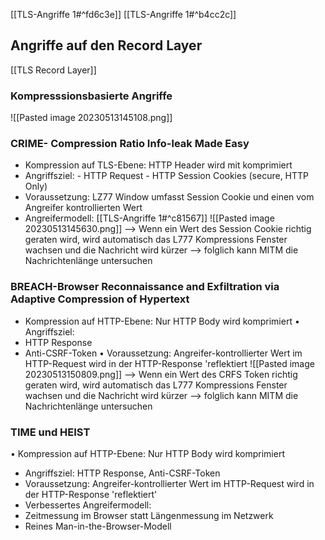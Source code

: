 [[TLS-Angriffe 1#^fd6c3e]]
[[TLS-Angriffe 1#^b4cc2c]]
## Angriffe auf den Record Layer
[[TLS Record Layer]]
### Kompresssionsbasierte Angriffe
![[Pasted image 20230513145108.png]]

### CRIME- Compression Ratio Info-leak Made Easy
- Kompression auf TLS-Ebene: HTTP Header wird mit komprimiert 
- Angriffsziel: - HTTP Request 
					- HTTP Session Cookies (secure, HTTP Only) 
- Voraussetzung: LZ77 Window umfasst Session Cookie und einen vom Angreifer kontrollierten Wert
- Angreifermodell: [[TLS-Angriffe 1#^c81567]]
![[Pasted image 20230513145630.png]]
--> Wenn ein Wert des Session Cookie richtig geraten wird, wird automatisch das L777 Kompressions Fenster wachsen und die Nachricht wird kürzer
--> folglich kann MITM die Nachrichtenlänge untersuchen

### BREACH-Browser Reconnaissance and Exfiltration via Adaptive Compression of Hypertext 
- Kompression auf HTTP-Ebene: Nur HTTP Body wird komprimiert
• Angriffsziel: 
- HTTP Response 
- Anti-CSRF-Token 
• Voraussetzung: Angreifer-kontrollierter Wert im HTTP-Request wird in der HTTP-Response 'reflektiert
![[Pasted image 20230513150809.png]]
--> Wenn ein Wert des CRFS Token richtig geraten wird, wird automatisch das L777 Kompressions Fenster wachsen und die Nachricht wird kürzer
--> folglich kann MITM die Nachrichtenlänge untersuchen

### TIME und HEIST 
• Kompression auf HTTP-Ebene: Nur HTTP Body wird komprimiert 
- Angriffsziel: HTTP Response, Anti-CSRF-Token
- Voraussetzung: Angreifer-kontrollierter Wert im HTTP-Request wird in der HTTP-Response 'reflektiert' 
- Verbessertes Angreifermodell: 
- Zeitmessung im Browser statt Längenmessung im Netzwerk 
- Reines Man-in-the-Browser-Modell